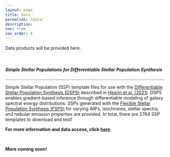 ```yaml
---
layout: page
title: Data
permalink: /data/
description: 
nav: true
nav_order: 4
---
```


Data products will be provided here. 

<br>


##### Simple Stellar Populations for Differentiable Stellar Population Synthesis
<hr style="height:1px; background-color:#808080;">

Simple Stellar Population (SSP) template files for use with the <a href="https://dsps.readthedocs.io/en/latest/index.html">Differentiable Stellar Population Synthesis (DSPS)</a> described in <a href="https://arxiv.org/abs/2112.06830">Hearin et al. (2021)</a>. DSPS enables gradient-based inference through differentiable modeling of galaxy spectral energy distributions. SSPs generated with the <a href="https://github.com/cconroy20/fsps">Flexible Stellar Population Synthesis (FSPS)</a> for varying IMFs, isochrones, stellar spectra, and nebular emission properties are provided. In total, there are 2764 SSP templates to download and test!

<strong>For more information and data access, click <a href="https://halos.as.arizona.edu/suchethacooray/dsps_ssp/">here</a>. </strong>

<!-- <hr style="height:1px; background-color:#000000;"> -->
<br>

<strong>More coming soon!</strong>
